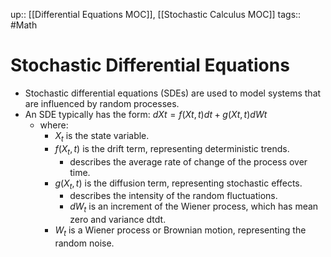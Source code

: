 up:: [[Differential Equations MOC]], [[Stochastic Calculus MOC]]
tags:: #Math
# Stochastic Differential Equations
- Stochastic differential equations (SDEs) are used to model systems that are influenced by random processes.
- An SDE typically has the form: $dXt=f(Xt,t)dt+g(Xt,t)dWt$
	- where:
		- $X_t$​ is the state variable.
		- $f(X_t,t)$ is the drift term, representing deterministic trends. 
			- describes the average rate of change of the process over time.
		- $g(X_t,t)$ is the diffusion term, representing stochastic effects. 
			- describes the intensity of the random fluctuations.
			- $dW_t$​ is an increment of the Wiener process, which has mean zero and variance dtdt.
		- $W_t$​ is a Wiener process or Brownian motion, representing the random noise.